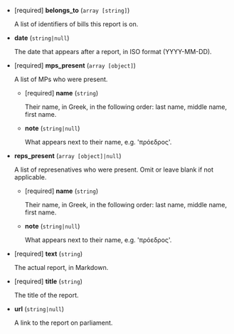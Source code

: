 
* [required] **belongs_to** (`array [string]`)

    A list of identifiers of bills this report is on.

* **date** (`string|null`)

    The date that appears after a report, in ISO format (YYYY-MM-DD).

* [required] **mps_present** (`array [object]`)

    A list of MPs who were present.

    * [required] **name** (`string`)

        Their name, in Greek, in the following order: last name, middle name, first name.

    * **note** (`string|null`)

        What appears next to their name, e.g. 'πρόεδρος'.

* **reps_present** (`array [object]|null`)

    A list of represenatives who were present. Omit or leave blank if not applicable.

    * [required] **name** (`string`)

        Their name, in Greek, in the following order: last name, middle name, first name.

    * **note** (`string|null`)

        What appears next to their name, e.g. 'πρόεδρος'.

* [required] **text** (`string`)

    The actual report, in Markdown.

* [required] **title** (`string`)

    The title of the report.

* **url** (`string|null`)

    A link to the report on parliament.
